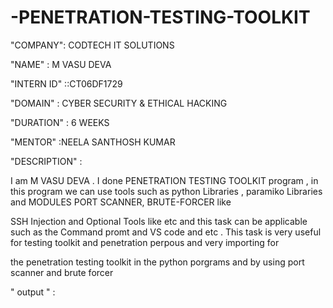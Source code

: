 # -PENETRATION-TESTING-TOOLKIT

"COMPANY": CODTECH IT SOLUTIONS

"NAME" : M VASU DEVA

"INTERN ID" ::CT06DF1729

"DOMAIN" : CYBER SECURITY & ETHICAL HACKING

"DURATION" : 6 WEEKS

"MENTOR" :NEELA SANTHOSH KUMAR

"DESCRIPTION" :

  I am M VASU DEVA . I done PENETRATION TESTING TOOLKIT program , in this program we can use tools such as  python Libraries , paramiko Libraries and  MODULES  PORT SCANNER, BRUTE-FORCER like
  
SSH Injection and Optional Tools like etc and this task can be applicable such as the Command promt and VS code and etc . This task is very useful for testing toolkit  and penetration perpous and very importing for

the penetration testing toolkit in the python porgrams and by using port scanner and brute forcer

" output " :
